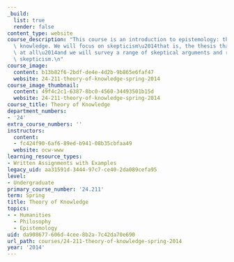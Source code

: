 ```yaml
---
_build:
  list: true
  render: false
content_type: website
course_description: "This course is an introduction to epistemology: the theory of\
  \ knowledge. We will focus on skepticism\u2014that is, the thesis that we know nothing\
  \ at all\u2014and we will survey a range of skeptical arguments and responses to\
  \ skepticism.\n"
course_image:
  content: b13b82f6-2bdf-de4e-4d2b-9b865e6faf47
  website: 24-211-theory-of-knowledge-spring-2014
course_image_thumbnail:
  content: 49f4c2c1-6387-8bc0-4560-34493501b15d
  website: 24-211-theory-of-knowledge-spring-2014
course_title: Theory of Knowledge
department_numbers:
- '24'
extra_course_numbers: ''
instructors:
  content:
  - fc424f90-6af6-89ed-b941-08b35cbfaa49
  website: ocw-www
learning_resource_types:
- Written Assignments with Examples
legacy_uid: aa31591d-3444-97c7-ce40-2da089cefa95
level:
- Undergraduate
primary_course_number: '24.211'
term: Spring
title: Theory of Knowledge
topics:
- - Humanities
  - Philosophy
  - Epistemology
uid: da908677-606d-4cee-8b2a-7c42da70e690
url_path: courses/24-211-theory-of-knowledge-spring-2014
year: '2014'
---
```

